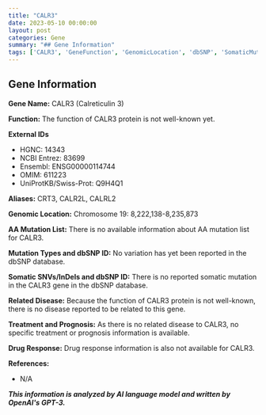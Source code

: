 ```yaml
---
title: "CALR3"
date: 2023-05-10 00:00:00
layout: post
categories: Gene
summary: "## Gene Information"
tags: ['CALR3', 'GeneFunction', 'GenomicLocation', 'dbSNP', 'SomaticMutations', 'RelatedDisease', 'Treatment', 'DrugResponse']
---
```


## Gene Information

**Gene Name:** CALR3 (Calreticulin 3)

**Function:** The function of CALR3 protein is not well-known yet.

**External IDs**
- HGNC: 14343
- NCBI Entrez: 83699
- Ensembl: ENSG00000114744
- OMIM: 611223
- UniProtKB/Swiss-Prot: Q9H4Q1

**Aliases:** CRT3, CALR2L, CALRL2

**Genomic Location:** Chromosome 19: 8,222,138-8,235,873

**AA Mutation List:** There is no available information about AA mutation list for CALR3.

**Mutation Types and dbSNP ID:** No variation has yet been reported in the dbSNP database.

**Somatic SNVs/InDels and dbSNP ID:** There is no reported somatic mutation in the CALR3 gene in the dbSNP database.

**Related Disease:** Because the function of CALR3 protein is not well-known, there is no disease reported to be related to this gene.

**Treatment and Prognosis:** As there is no related disease to CALR3, no specific treatment or prognosis information is available.

**Drug Response:** Drug response information is also not available for CALR3.

**References:**
- N/A

**_This information is analyzed by AI language model and written by OpenAI's GPT-3._**